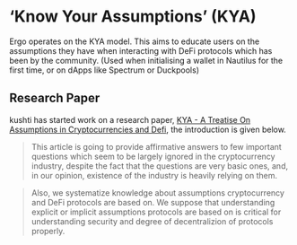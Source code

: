 # ‘Know Your Assumptions’ (KYA)

Ergo operates on the KYA model. This aims to educate users on the assumptions they have when interacting with DeFi protocols which has been by the community. (Used when initialising a wallet in Nautilus for the first time, or on dApps like Spectrum or Duckpools)

## Research Paper

kushti has started work on a research paper, [KYA - A Treatise On Assumptions in Cryptocurrencies and Defi](https://github.com/kushti/kya/blob/master/kya.pdf), the introduction is given below.

> This article is going to provide affirmative answers to few important 
questions which seem to be largely ignored in the cryptocurrency industry, despite the fact 
that the questions are very basic ones, and, in our opinion, existence of the industry is heavily relying on them. 

> Also, we systematize knowledge about assumptions cryptocurrency and DeFi protocols are based on. We suppose that understanding explicit or implicit assumptions protocols are based on is critical for understanding security and degree of decentralizion of protocols properly.
